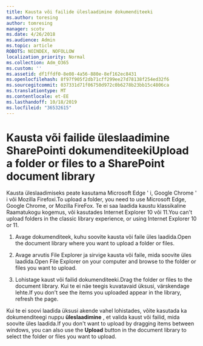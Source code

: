 ```yaml
---
title: Kausta või failide üleslaadimine dokumenditeeki
ms.author: toresing
author: tomresing
manager: scotv
ms.date: 4/26/2018
ms.audience: Admin
ms.topic: article
ROBOTS: NOINDEX, NOFOLLOW
localization_priority: Normal
ms.collection: Adm_O365
ms.custom: ''
ms.assetid: df1ffdf0-8e08-4a56-880e-8ef162ec8431
ms.openlocfilehash: 8f97f905f2db71cff299ee27d78138f254ed32f6
ms.sourcegitcommit: 037331d71f06750d972c0b6278b23bb15c4806ca
ms.translationtype: MT
ms.contentlocale: et-EE
ms.lasthandoff: 10/18/2019
ms.locfileid: "36532615"
---
```

# <a name="upload-a-folder-or-files-to-a-sharepoint-document-library"></a><span data-ttu-id="b8e96-102">Kausta või failide üleslaadimine SharePointi dokumenditeeki</span><span class="sxs-lookup"><span data-stu-id="b8e96-102">Upload a folder or files to a SharePoint document library</span></span>

<span data-ttu-id="b8e96-103">Kausta üleslaadimiseks peate kasutama Microsoft Edge ' i, Google Chrome ' i või Mozilla Firefoxi.</span><span class="sxs-lookup"><span data-stu-id="b8e96-103">To upload a folder, you need to use Microsoft Edge, Google Chrome, or Mozilla FireFox.</span></span> <span data-ttu-id="b8e96-104">Te ei saa laadida kaustu klassikaline Raamatukogu kogemus, või kasutades Internet Explorer 10 või 11.</span><span class="sxs-lookup"><span data-stu-id="b8e96-104">You can't upload folders in the classic library experience, or using Internet Explorer 10 or 11.</span></span>
  
1. <span data-ttu-id="b8e96-105">Avage dokumenditeek, kuhu soovite kausta või faile üles laadida.</span><span class="sxs-lookup"><span data-stu-id="b8e96-105">Open the document library where you want to upload a folder or files.</span></span>
    
2. <span data-ttu-id="b8e96-106">Avage arvutis File Explorer ja sirvige kausta või faile, mida soovite üles laadida.</span><span class="sxs-lookup"><span data-stu-id="b8e96-106">Open File Explorer on your computer and browse to the folder or files you want to upload.</span></span>
    
3. <span data-ttu-id="b8e96-107">Lohistage kaust või failid dokumenditeeki.</span><span class="sxs-lookup"><span data-stu-id="b8e96-107">Drag the folder or files to the document library.</span></span> <span data-ttu-id="b8e96-108">Kui te ei näe teegis kuvatavaid üksusi, värskendage lehte.</span><span class="sxs-lookup"><span data-stu-id="b8e96-108">If you don't see the items you uploaded appear in the library, refresh the page.</span></span> 
    
<span data-ttu-id="b8e96-109">Kui te ei soovi laadida üksusi akende vahel lohistades, võite kasutada ka dokumenditeegi nuppu **üleslaadimine** , et valida kaust või failid, mida soovite üles laadida.</span><span class="sxs-lookup"><span data-stu-id="b8e96-109">If you don't want to upload by dragging items between windows, you can also use the **Upload** button in the document library to select the folder or files you want to upload.</span></span> 
  

